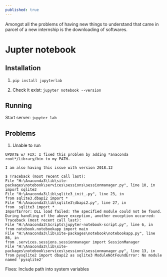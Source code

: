 ```yaml
---
published: true
---
```

Amongst all the problems of having new things to understand that came in parcel of a new internship is the downloading of softwares.


# Jupter notebook

## Installation

1. `pip install jupyterlab`

2. Check it exist: `jupyter notebook --version`


## Running
Start server: `jupyter lab`

## Problems

1. Unable to run 
```
UPDATE w/ FIX: I fixed this problem by adding *anaconda root*/Library/bin to my PATH.

I am also having this issue with version 2018.12

$ Traceback (most recent call last):
File "H:\Anaconda3\lib\site-packages\notebook\services\sessions\sessionmanager.py", line 10, in import sqlite3
File "H:\Anaconda3\lib\sqlite3_init_.py", line 23, in
from sqlite3.dbapi2 import *
File "H:\Anaconda3\lib\sqlite3\dbapi2.py", line 27, in
from _sqlite3 import *
ImportError: DLL load failed: The specified module could not be found. During handling of the above exception, another exception occurred: Traceback (most recent call last):
File "H:\Anaconda3\Scripts\jupyter-notebook-script.py", line 6, in
from notebook.notebookapp import main
File "H:\Anaconda3\lib\site-packages\notebook\notebookapp.py", line 86, in
from .services.sessions.sessionmanager import SessionManager
File "H:\Anaconda3\lib\site-packages\notebook\services\sessions\sessionmanager.py", line 13, in from pysqlite2 import dbapi2 as sqlite3 ModuleNotFoundError: No module named 'pysqlite2'
```
Fixes: Include path into system variables



